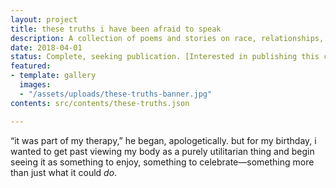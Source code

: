 ```yaml
---
layout: project
title: these truths i have been afraid to speak
description: A collection of poems and stories on race, relationships, and toxic masculinity
date: 2018-04-01
status: Complete, seeking publication. [Interested in publishing this collection?](mailto:thismotherfucker@dainsaint.com)
featured:
- template: gallery
  images:
  - "/assets/uploads/these-truths-banner.jpg"
contents: src/contents/these-truths.json

---
```

“it was part of my therapy,” he began, apologetically. but for my birthday, i wanted to get past viewing my body as a purely utilitarian thing and begin seeing it as something to enjoy, something to celebrate—something more than just what it could _do_.
